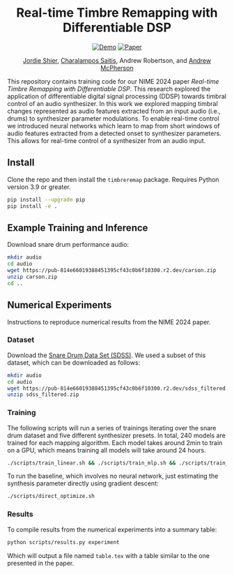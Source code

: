 <div align="center">

# Real-time Timbre Remapping with Differentiable DSP


[![Demo](https://img.shields.io/badge/Web-Audio_Examples-blue)](https://jordieshier.com/projects/nime2024/)
[![Paper](https://img.shields.io/badge/PDF-Paper-green)](#)

[Jordie Shier](https://jordieshier.com), [Charalampos Saitis](http://eecs.qmul.ac.uk/people/profiles/saitischaralampos.html), Andrew Robertson, and [Andrew McPherson](https://www.imperial.ac.uk/people/andrew.mcpherson)

</div>

This repository contains training code for our NIME 2024 paper *Real-time Timbre Remapping with Differentiable DSP*.
This research explored the application of differentiable digital signal processing (DDSP) towards
timbral control of an audio synthesizer. In this work we explored mapping timbral changes represented
as audio features extracted from an input audio (i.e., drums) to synthesizer parameter modulations. To enable real-time control we introduced neural networks which learn
to map from short windows of audio features extracted from a detected onset to synthesizer
parameters. This allows for real-time control of a synthesizer from an audio input.


## Install
Clone the repo and then install the `timbreremap` package. Requires Python version 3.9 or greater.

```bash
pip install --upgrade pip
pip install -e .
```

## Example Training and Inference

Download snare drum performance audio:

```bash
mkdir audio
cd audio
wget https://pub-814e66019388451395cf43c0b6f10300.r2.dev/carson.zip
unzip carson.zip
cd ..
```

## Numerical Experiments

Instructions to reproduce numerical results from the NIME 2024 paper.

### Dataset

Download the [Snare Drum Data Set (SDSS)](https://aes2.org/publications/elibrary-page/?id=20912).
We used a subset of this dataset, which can be downloaded as follows:

```bash
mkdir audio
cd audio
wget https://pub-814e66019388451395cf43c0b6f10300.r2.dev/sdss_filtered.zip
unzip sdss_filtered.zip
```

### Training

The following scripts will run a series of trainings iterating over the snare drum
dataset and five different synthesizer presets. In total, 240 models are trained for
each mapping algorithm.
Each model takes around 2min to train on a GPU, which means training all models will take around 24 hours.

```bash
./scripts/train_linear.sh && ./scripts/train_mlp.sh && ./scripts/train_mlp_lrg.sh
```

To run the baseline, which involves no neural network, just estimating the synthesis parameter directly using gradient descent:

```bash
./scripts/direct_optimize.sh
```

### Results
To compile results from the numerical experiments into a summary table:

```bash
python scripts/results.py experiment
```

Which will output a file named `table.tex` with a table similar to the one presented in the paper.
